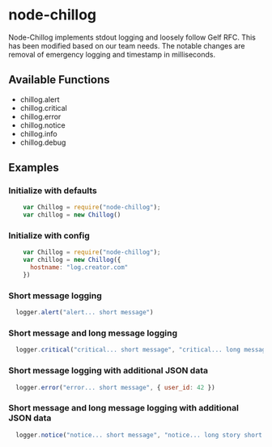 # node-chillog

Node-Chillog implements stdout logging and loosely follow Gelf RFC. This has been modified based on our team needs. The notable changes are removal of emergency logging and timestamp in milliseconds.

## Available Functions
* chillog.alert
* chillog.critical
* chillog.error
* chillog.notice
* chillog.info
* chillog.debug

## Examples

### Initialize with defaults
```javascript
    var Chillog = require("node-chillog");
    var chillog = new Chillog()
```

### Initialize with config
```javascript
    var Chillog = require("node-chillog");
    var chillog = new Chillog({
      hostname: "log.creator.com"
    })
```

### Short message logging
```javascript
  logger.alert("alert... short message")
```

### Short message and long message logging
```javascript
  logger.critical("critical... short message", "critical... long message here. some backtraces stuff")
```

### Short message logging with additional JSON data
```javascript
  logger.error("error... short message", { user_id: 42 })
```

### Short message and long message logging with additional JSON data
```javascript
  logger.notice("notice... short message", "notice... long story short. you might need to notice this" { user_id: 42 })
```